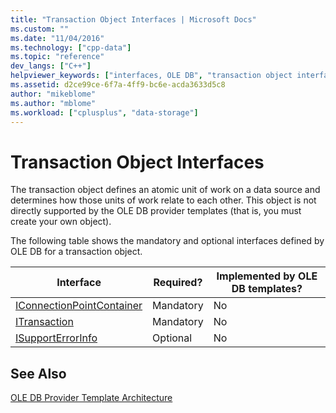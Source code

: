 ```yaml
---
title: "Transaction Object Interfaces | Microsoft Docs"
ms.custom: ""
ms.date: "11/04/2016"
ms.technology: ["cpp-data"]
ms.topic: "reference"
dev_langs: ["C++"]
helpviewer_keywords: ["interfaces, OLE DB", "transaction object interfaces", "OLE DB, interfaces", "OLE DB providers, transaction support", "OLE DB provider templates, object interfaces", "interfaces, list of"]
ms.assetid: d2ce99ce-6f7a-4ff9-bc6e-acda3633d5c8
author: "mikeblome"
ms.author: "mblome"
ms.workload: ["cplusplus", "data-storage"]
---
```

# Transaction Object Interfaces
The transaction object defines an atomic unit of work on a data source and determines how those units of work relate to each other. This object is not directly supported by the OLE DB provider templates (that is, you must create your own object).  
  
 The following table shows the mandatory and optional interfaces defined by OLE DB for a transaction object.  
  
|Interface|Required?|Implemented by OLE DB templates?|  
|---------------|---------------|--------------------------------------|  
|[IConnectionPointContainer](/windows/desktop/api/ocidl/nn-ocidl-iconnectionpointcontainer)|Mandatory|No|  
|[ITransaction](/previous-versions/windows/desktop/ms723053\(v=vs.85\))|Mandatory|No|  
|[ISupportErrorInfo](/previous-versions/windows/desktop/ms715816\(v=vs.85\))|Optional|No|  
  
## See Also  
 [OLE DB Provider Template Architecture](../../data/oledb/ole-db-provider-template-architecture.md)